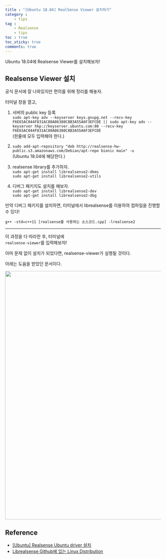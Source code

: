 ```yaml
---
title : "[Ubuntu 18.04] RealSense Viewer 설치하기"
category :
    - tips
tag :
    - Realsense
    - tips
toc : true
toc_sticky: true
comments: true
---
```


Ubuntu 18.04에 Realsense Viewer를 설치해보자!  

## Realsense Viewer 설치

공식 문서에 잘 나와있지만 편의를 위해 정리를 해놓자.  

터미널 창을 열고,  

1. 서버의 public key 등록  
`sudo apt-key adv --keyserver keys.gnupg.net --recv-key F6E65AC044F831AC80A06380C8B3A55A6F3EFCDE || sudo apt-key adv --keyserver hkp://keyserver.ubuntu.com:80 --recv-key F6E65AC044F831AC80A06380C8B3A55A6F3EFCDE`  
(한줄에 모두 입력해야 한다.)  


2. `sudo add-apt-repository "deb http://realsense-hw-public.s3.amazonaws.com/Debian/apt-repo bionic main" -u`  
(Ubuntu 18.04에 해당한다.)  


3. realsense library를 추가하자.  
`sudo apt-get install librealsense2-dkms`  
`sudo apt-get install librealsense2-utils`  


4. 디버그 패키지도 설치를 해보자.  
`sudo apt-get install librealsense2-dev`  
`sudo apt-get install librealsense2-dbg`  


만약 디버그 패키지를 설치하면, 터미널에서 librealsense를 이용하여 컴파일을 진행할 수 있다!  

`g++ -std=c++11 [realsense를 사용하는 소스코드.cpp] -lrealsense2`  

---

이 과정을 다 따라한 후, 터미널에  
`realsense-viewer`를 입력해보자!  

아마 문제 없이 설치가 되었다면, realsense-viewer가 실행될 것이다.  

아래는 도움을 받았던 문서이다.  

<p align="center"><img src="https://user-images.githubusercontent.com/41863759/100105661-f6828900-2eaa-11eb-9060-6496d63d2770.png" width = "800" ></p>

## Reference  
- [[Ubuntu] Realsense Ubuntu driver 설치](http://jinyongjeong.github.io/2020/06/20/Realsense-Ubuntu-driver-%EC%84%A4%EC%B9%98/)  
- [Librealsense Github에 있는 Linux Distribution](https://github.com/IntelRealSense/librealsense/blob/v2.39.0/doc/distribution_linux.md)  






